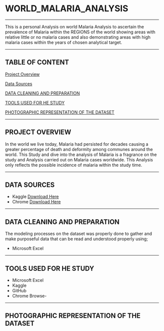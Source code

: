 # WORLD_MALARIA_ANALYSIS
---
This is a personal Analysis on world Malaria Analysis to ascertain the prevalence of Malaria within the REGIONS of the world showing areas with relative little or no malaria cases and also demonstrating areas with high malaria cases within the years of chosen analytical target.  

---
  ## **TABLE OF CONTENT**
[Project Overview](#Project-Overview)

[Data Sources](#Data-Sources)

[DATA CLEANING AND PREPARATION](#Data-cleaning-and-preparation)

[TOOLS USED FOR HE STUDY](#Tools-used-for-the-study)

[PHOTOGRAPHIC REPRESENTATION OF THE DATASET](#Photographic-reprsentation-of-the-dataset)

---
## PROJECT OVERVIEW
In the world we live today, Malaria had persisted for decades causing a greater percentage of death and deformity among communes around the world. This Study and dive into the analysis of Malaria is a fragrance on the study and Analysis carried out on Malaria cases worldwide. This Analysis only reflects the possible incidence of malaria within the study time.

---
## DATA SOURCES
- Kaggle [Download Here](https://www.kaggle.com)
- Chrome [Download Here](https://www.google.org)

---
## DATA CLEANING AND PREPARATION
The modeling processes on the dataset was properly done to gather and make purposeful data that can be read and understood properly using;
- Microsoft Excel

---
## TOOLS USED FOR HE STUDY
- Microsoft Excel
- Kaggle
- GitHub
- Chrome Browse-

---
## PHOTOGRAPHIC REPRESENTATION OF THE DATASET
